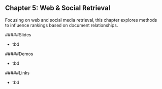 ## Chapter 5: Web & Social Retrieval
Focusing on web and social media retrieval, this chapter explores methods to influence rankings based on document relationships.

#####Slides
- tbd

#####Demos
- tbd

#####Links
- tbd
